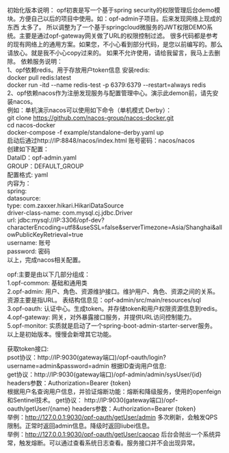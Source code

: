 初始化版本说明：
opf初衷是写一个基于spring security的权限管理后台demo模块。方便自己以后的项目中使用。如：opf-admin子项目。后来发现网络上现成的东西
太多了。 所以调整为了一个基于springcloud微服务的JWT权限DEMO系统。主要是通过opf-gateway网关做了URL的权限控制过滤。
很多代码都是参考的现有网络上的通用方案。如果您，不小心看到部分代码，是您以前编写的。那么请放心。就是我不小心copy过来的。
如果不允许使用，请给我留言，我马上去删除。
依赖服务说明：  
1、opf依赖redis。用于存放用户token信息
安装redis:   
docker pull redis:latest   
docker run -itd --name redis-test -p 6379:6379 --restart=always redis   
2、opf依赖nacos作为注册发现服务与配置管理中心。演示此demon前，请先安装nacos。   
例如：单机演示nacos可以使用如下命令（单机模式 Derby）：  
git clone https://github.com/nacos-group/nacos-docker.git  
cd nacos-docker  
docker-compose -f example/standalone-derby.yaml up  
启动后通过http://IP:8848/nacos/index.html  账号密码：nacos/nacos  
创建如下配置：  
DataID：opf-admin.yaml  
GROUP：DEFAULT_GROUP  
配置格式: yaml  
内容为：  
spring:  
    datasource:   
        type: com.zaxxer.hikari.HikariDataSource  
        driver-class-name: com.mysql.cj.jdbc.Driver  
        url: jdbc:mysql://IP:3306/opf-dev?characterEncoding=utf8&useSSL=false&serverTimezone=Asia/Shanghai&allowPublicKeyRetrieval=true  
        username: 账号  
        password: 密码  
以上，完成nacos相关配置。  

opf:主要是由以下几部分组成：  
1.opf-common: 基础和通用类    
2.opf-admin:  用户、角色、资源维护接口。维护用户、角色、资源之间的关系。资源主要是指URL。  表结构信息见：opf-admin/src/main/resources/sql  
3.opf-oauth:  认证中心。生成token。并存储token和用户权限资源信息到redis。  
4.opf-gateway: 网关，对外暴露接口服务，并提供URL访问控制能力。  
5.opf-monitor: 实质就是启动了一个spring-boot-admin-starter-server服务。  
以上是初始版本。慢慢会新增其它功能。  

获取token接口:  
psot协议：http://IP:9030(gateway端口)/opf-oauth/login?username=admin&password=admin
根据ID查询用户信息:   
get协议：http://IP:9030(gateway端口)/opf-admin/admin/sysUser/{id} 
headers参数：Authorization=Bearer {token}  
根据用户名查询用户信息，并验证熔断功能：熔断和降级服务，使用的openfeign和Sentinel技术。 
get协议： http://IP:9030(gateway端口)/opf-oauth/getUser/{name}
headers参数：Authorization=Bearer {token}  
举例：http://127.0.0.1:9030/opf-oauth/getUser/admin  多次刷新，会触发QPS限制。正常时返回admin信息。降级时返回liubei信息。  
举例：http://127.0.0.1:9030/opf-oauth/getUser/caocao  后台会抛出一个系统异常，触发熔断。可以通过查看系统日志查看。服务接口并不会出现异常。 
   



